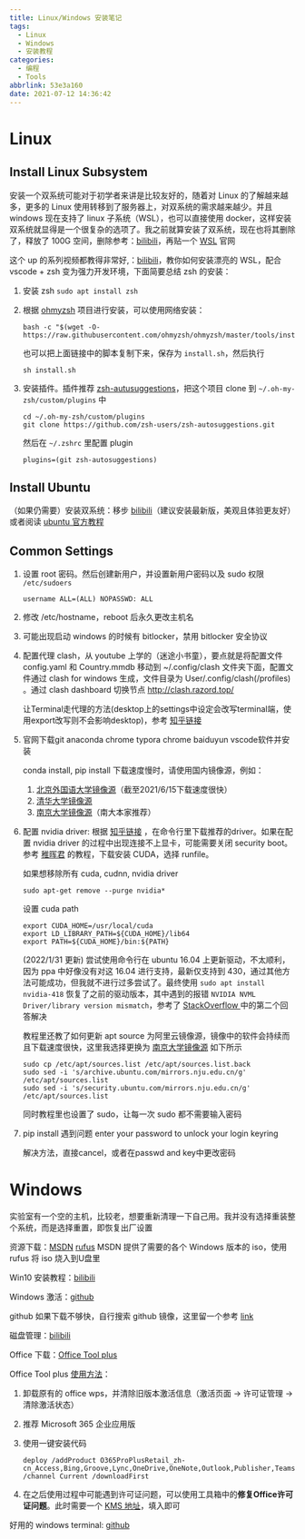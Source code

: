 ```yaml
---
title: Linux/Windows 安装笔记
tags:
  - Linux
  - Windows
  - 安装教程
categories:
  - 编程
  - Tools
abbrlink: 53e3a160
date: 2021-07-12 14:36:42
---
```


# Linux

## Install Linux Subsystem

安装一个双系统可能对于初学者来讲是比较友好的，随着对 Linux 的了解越来越多，更多的 Linux 使用转移到了服务器上，对双系统的需求越来越少。并且 windows 现在支持了 linux 子系统（WSL），也可以直接使用 docker，这样安装双系统就显得是一个很复杂的选项了。我之前就算安装了双系统，现在也将其删除了，释放了 100G 空间，删除参考：[bilibili](https://www.bilibili.com/video/BV1Ba411z75z/)，再贴一个 [WSL](https://docs.microsoft.com/en-us/windows/wsl/install) 官网

这个 up 的系列视频都教得非常好,：[bilibili](https://www.bilibili.com/video/BV1aA411s7PJ)，教你如何安装漂亮的 WSL，配合 vscode + zsh 变为强力开发环境，下面简要总结 zsh 的安装：

1. 安装 zsh `sudo apt install zsh`

2. 根据 [ohmyzsh](https://github.com/ohmyzsh/ohmyzsh) 项目进行安装，可以使用网络安装：

   ```shell
   bash -c "$(wget -O- https://raw.githubusercontent.com/ohmyzsh/ohmyzsh/master/tools/install.sh)"
   ```

   也可以把上面链接中的脚本复制下来，保存为 `install.sh`，然后执行

   ```shell
   sh install.sh
   ```

3. 安装插件。插件推荐 [zsh-autusuggestions](https://github.com/zsh-users/zsh-autosuggestions)，把这个项目 clone 到 `~/.oh-my-zsh/custom/plugins` 中

   ```shell
   cd ~/.oh-my-zsh/custom/plugins
   git clone https://github.com/zsh-users/zsh-autosuggestions.git
   ```

   然后在 `~/.zshrc` 里配置 plugin

   ```.zshrc
   plugins=(git zsh-autosuggestions)
   ```

## Install Ubuntu

（如果仍需要）安装双系统：移步 [bilibili](https://www.bilibili.com/video/BV18W41137XB)（建议安装最新版，美观且体验更友好）或者阅读 [ubuntu 官方教程](https://ubuntu.com/tutorials/install-ubuntu-desktop#1-overview)

## Common Settings

1. 设置 root 密码。然后创建新用户，并设置新用户密码以及 sudo 权限 `/etc/sudoers` 

   ```shell
   username ALL=(ALL) NOPASSWD: ALL
   ```

2. 修改 /etc/hostname，reboot 后永久更改主机名

3. 可能出现启动 windows 的时候有 bitlocker，禁用 bitlocker 安全协议

4. 配置代理 clash，从 youtube 上学的（迷途小书童），要点就是将配置文件 config.yaml 和 Country.mmdb 移动到 ~/.config/clash 文件夹下面，配置文件通过 clash for windows 生成，文件目录为 User/.config/clash(/profiles) 。通过 clash dashboard 切换节点 http://clash.razord.top/

   让Terminal走代理的方法(desktop上的settings中设定会改写terminal端，使用export改写则不会影响desktop)，参考 [知乎链接](https://zhuanlan.zhihu.com/p/46973701)

5. 官网下载git anaconda chrome typora chrome baiduyun vscode软件并安装

   conda install, pip install 下载速度慢时，请使用国内镜像源，例如：

   1. [北京外国语大学镜像源]( https://mirrors.bfsu.edu.cn/help/anaconda/)（截至2021/6/15下载速度很快）
   2. [清华大学镜像源](https://mirror.tuna.tsinghua.edu.cn/help/anaconda/)
   3. [南京大学镜像源](https://mirror.nju.edu.cn/help/anaconda)（南大本家推荐）

6. 配置 nvidia driver: 根据 [知乎链接](https://zhuanlan.zhihu.com/p/59618999) ，在命令行里下载推荐的driver。如果在配置 nvidia driver 的过程中出现连接不上显卡，可能需要关闭 security boot。参考 [稚晖君](https://zhuanlan.zhihu.com/p/336429888) 的教程，下载安装 CUDA，选择 runfile。

   如果想移除所有 cuda, cudnn, nvidia driver

   ```shell
   sudo apt-get remove --purge nvidia*
   ```

   设置 cuda path

   ```shell
   export CUDA_HOME=/usr/local/cuda
   export LD_LIBRARY_PATH=${CUDA_HOME}/lib64
   export PATH=${CUDA_HOME}/bin:${PATH}
   ```

   (2022/1/31 更新) 尝试使用命令行在 ubuntu 16.04 上更新驱动，不太顺利，因为 ppa 中好像没有对这 16.04 进行支持，最新仅支持到 430，通过其他方法可能成功，但我就不进行过多尝试了。最终使用 `sudo apt install nvidia-418` 恢复了之前的驱动版本，其中遇到的报错 `NVIDIA NVML Driver/library version mismatch`，参考了 [StackOverflow ](https://stackoverflow.com/questions/43022843/nvidia-nvml-driver-library-version-mismatch) 中的第二个回答解决

   教程里还教了如何更新 apt source 为阿里云镜像源，镜像中的软件会持续而且下载速度很快，这里我选择更换为 [南京大学镜像源](https://mirror.nju.edu.cn/help/ubuntu) 如下所示

     ```source.list
   sudo cp /etc/apt/sources.list /etc/apt/sources.list.back
   sudo sed -i 's/archive.ubuntu.com/mirrors.nju.edu.cn/g' /etc/apt/sources.list
   sudo sed -i 's/security.ubuntu.com/mirrors.nju.edu.cn/g' /etc/apt/sources.list
     ```

   同时教程里也设置了 sudo，让每一次 sudo 都不需要输入密码

8. pip install 遇到问题 enter your password to unlock your login keyring

   解决方法，直接cancel，或者在passwd and key中更改密码

# Windows

实验室有一个空的主机，比较老，想要重新清理一下自己用。我并没有选择重装整个系统，而是选择重置，即恢复出厂设置

资源下载：[MSDN](https://msdn.itellyou.cn/) [rufus](https://rufus.ie/zh/) MSDN 提供了需要的各个 Windows 版本的 iso，使用 rufus 将 iso 烧入到U盘里

Win10 安装教程：[bilibili](https://www.bilibili.com/video/BV1DJ411D79y/?spm_id_from=333.788.recommend_more_video.-1)

Windows 激活：[github](https://github.com/TGSAN/CMWTAT_Digital_Edition/releases)

github 如果下载不够快，自行搜索 github 镜像，这里留一个参考 [link](https://ghproxy.com/)

磁盘管理：[bilibili](https://www.bilibili.com/video/BV1Uj411f7wj)

Office 下载：[Office Tool plus](https://otp.landian.vip/zh-cn/)

Office Tool plus [使用方法](https://www.coolhub.top/archives/11)：

1. 卸载原有的 office wps，并清除旧版本激活信息（激活页面 -> 许可证管理 -> 清除激活状态）

2. 推荐 Microsoft 365 企业应用版

3. 使用一键安装代码

   ```
   deploy /addProduct O365ProPlusRetail_zh-cn_Access,Bing,Groove,Lync,OneDrive,OneNote,Outlook,Publisher,Teams /channel Current /downloadFirst
   ```

4. 在之后使用过程中可能遇到许可证问题，可以使用工具箱中的**修复Office许可证问题**。此时需要一个 [KMS 地址](https://www.coolhub.top/tech-articles/kms_list.html)，填入即可

好用的 windows terminal: [github](https://github.com/microsoft/terminal)

